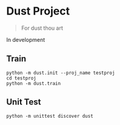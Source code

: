 # Dust Project

> For dust thou art

In development


## Train

```
python -m dust.init --proj_name testproj
cd testproj
python -m dust.train
```

## Unit Test

```
python -m unittest discover dust
```

